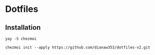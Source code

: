 # Dotfiles

## Installation

`yay -S chezmoi`

`chezmoi init --apply https://github.com/dianaw353/dotfiles-v2.git`
